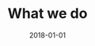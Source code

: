 ---
layout: services.njk
title: What we do
metaDescription: This is a sample meta description. If one is not present in your page/post's front matter, the default metadata.desciption will be used instead.
section: services
date: 2018-01-01
permalink: /services/index.html
---
